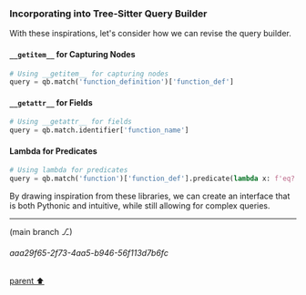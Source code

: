 ### Incorporating into Tree-Sitter Query Builder

With these inspirations, let's consider how we can revise the query builder.

#### `__getitem__` for Capturing Nodes

```python
# Using __getitem__ for capturing nodes
query = qb.match('function_definition')['function_def']
```

#### `__getattr__` for Fields

```python
# Using __getattr__ for fields
query = qb.match.identifier['function_name']
```

#### Lambda for Predicates

```python
# Using lambda for predicates
query = qb.match('function')['function_def'].predicate(lambda x: f'eq? {x} main')
```

By drawing inspiration from these libraries, we can create an interface that is both Pythonic and intuitive, while still allowing for complex queries.

---

(main branch ⎇)
###### aaa29f65-2f73-4aa5-b946-56f113d7b6fc
[parent ⬆️](#acf2e97a-76ad-4094-9e62-d942f0e2cf8f)
